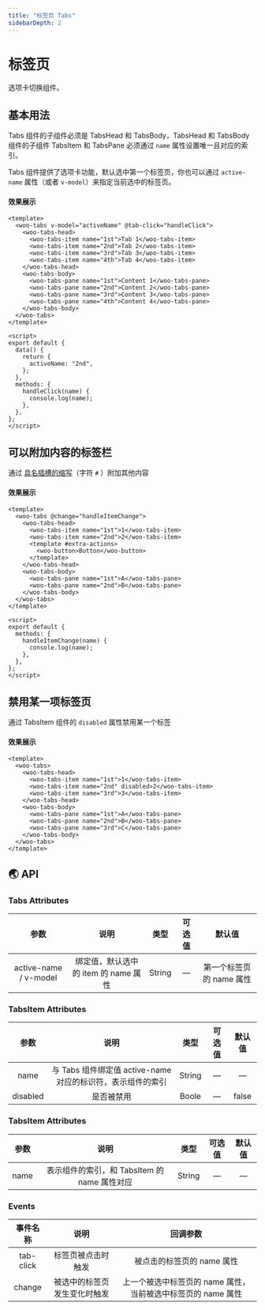 ```yaml
---
title: "标签页 Tabs"
sidebarDepth: 2
---
```


# 标签页

选项卡切换组件。

## 基本用法

Tabs 组件的子组件必须是 TabsHead 和 TabsBody，TabsHead 和 TabsBody 组件的子组件 TabsItem 和 TabsPane 必须通过 `name` 属性设置唯一且对应的索引。

Tabs 组件提供了选项卡功能，默认选中第一个标签页，你也可以通过 `active-name` 属性（或者 `v-model`）来指定当前选中的标签页。

#### 效果展示

<ClientOnly>
<tabs-demo/>
</ClientOnly>

```vue
<template>
  <woo-tabs v-model="activeName" @tab-click="handleClick">
    <woo-tabs-head>
      <woo-tabs-item name="1st">Tab 1</woo-tabs-item>
      <woo-tabs-item name="2nd">Tab 2</woo-tabs-item>
      <woo-tabs-item name="3rd">Tab 3</woo-tabs-item>
      <woo-tabs-item name="4th">Tab 4</woo-tabs-item>
    </woo-tabs-head>
    <woo-tabs-body>
      <woo-tabs-pane name="1st">Content 1</woo-tabs-pane>
      <woo-tabs-pane name="2nd">Content 2</woo-tabs-pane>
      <woo-tabs-pane name="3rd">Content 3</woo-tabs-pane>
      <woo-tabs-pane name="4th">Content 4</woo-tabs-pane>
    </woo-tabs-body>
  </woo-tabs>
</template>

<script>
export default {
  data() {
    return {
      activeName: "2nd",
    };
  },
  methods: {
    handleClick(name) {
      console.log(name);
    },
  },
};
</script>
```

## 可以附加内容的标签栏

通过 [具名插槽的缩写](https://cn.vuejs.org/v2/guide/components-slots.html#%E5%85%B7%E5%90%8D%E6%8F%92%E6%A7%BD%E7%9A%84%E7%BC%A9%E5%86%99)（字符 `#` ）附加其他内容

#### 效果展示

<ClientOnly>
<tabs-demo-extra/>
</ClientOnly>

```vue
<template>
  <woo-tabs @change="handleItemChange">
    <woo-tabs-head>
      <woo-tabs-item name="1st">1</woo-tabs-item>
      <woo-tabs-item name="2nd">2</woo-tabs-item>
      <template #extra-actions>
        <woo-button>Button</woo-button>
      </template>
    </woo-tabs-head>
    <woo-tabs-body>
      <woo-tabs-pane name="1st">A</woo-tabs-pane>
      <woo-tabs-pane name="2nd">B</woo-tabs-pane>
    </woo-tabs-body>
  </woo-tabs>
</template>

<script>
export default {
  methods: {
    handleItemChange(name) {
      console.log(name);
    },
  },
};
</script>
```

## 禁用某一项标签页

通过 TabsItem 组件的 `disabled` 属性禁用某一个标签

#### 效果展示

<ClientOnly>
<tabs-demo-disabled/>
</ClientOnly>

```vue
<template>
  <woo-tabs>
    <woo-tabs-head>
      <woo-tabs-item name="1st">1</woo-tabs-item>
      <woo-tabs-item name="2nd" disabled>2</woo-tabs-item>
      <woo-tabs-item name="3rd">3</woo-tabs-item>
    </woo-tabs-head>
    <woo-tabs-body>
      <woo-tabs-pane name="1st">A</woo-tabs-pane>
      <woo-tabs-pane name="2nd">B</woo-tabs-pane>
      <woo-tabs-pane name="3rd">C</woo-tabs-pane>
    </woo-tabs-body>
  </woo-tabs>
</template>
```

## 🌏 API

### Tabs Attributes

|         参数          |                 说明                 |  类型  | 可选值 |          默认值          |
| :-------------------: | :----------------------------------: | :----: | :----: | :----------------------: |
| active-name / v-model | 绑定值，默认选中的 item 的 name 属性 | String |   —    | 第一个标签页的 name 属性 |

### TabsItem Attributes

|   参数   |                            说明                             |  类型  | 可选值 | 默认值 |
| :------: | :---------------------------------------------------------: | :----: | :----: | :----: |
|   name   | 与 Tabs 组件绑定值 active-name 对应的标识符，表示组件的索引 | String |   —    |   —    |
| disabled |                         是否被禁用                          | Boole  |   —    | false  |

### TabsItem Attributes

| 参数 |                     说明                     |  类型  | 可选值 | 默认值 |
| :--: | :------------------------------------------: | :----: | :----: | :----: |
| name | 表示组件的索引，和 TabsItem 的 name 属性对应 | String |   —    |   —    |

### Events

| 事件名称  |             说明             |                           回调参数                           |
| :-------: | :--------------------------: | :----------------------------------------------------------: |
| tab-click |      标签页被点击时触发      |                  被点击的标签页的 name 属性                  |
|  change   | 被选中的标签页发生变化时触发 | 上一个被选中标签页的 name 属性，当前被选中标签页的 name 属性 |
